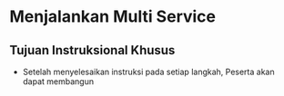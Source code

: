 # Menjalankan Multi Service

## Tujuan Instruksional Khusus

- Setelah menyelesaikan instruksi pada setiap langkah, Peserta akan dapat membangun